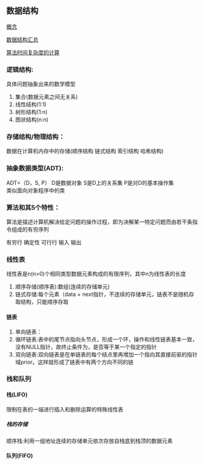 ## 数据结构

[概念](https://blog.csdn.net/qq_31196849/article/details/78529724)

[数据结构汇总](https://www.jianshu.com/p/2469a4d9708e)

[算法时间复杂度的计算](http://univasity.iteye.com/blog/1164707)

### 逻辑结构:

具体问题抽象出来的数学模型

1. 集合(数据元素之间无关系)
2. 线性结构(1:1)
3. 树形结构(1:n)
4. 图状结构(n:n)

### 存储结构/物理结构：

数据在计算机内存中的存储(顺序结构 链式结构 索引结构 哈希结构)

### 抽象数据类型(ADT):

ADT=（D，S, P） D是数据对象 S是D上的关系集 P是对D的基本操作集  
类似面向对象程序中的类


### 算法和其5个特性：

算法是描述计算机解决给定问题的操作过程，即为决解某一特定问题而由若干条指令组成的有穷序列

有穷行 确定性 可行行 输入 输出

### 线性表

线性表是n(n>0)个相同类型数据元素构成的有限序列，其中n为线性表的长度

1. 顺序存储(顺序表):数组(连续的存储单元)
2. 链式存储:每个元素（data + next指针，不连续的存储单元，链表不是随机存取结构，只能顺序存取

#### 链表

1. 单向链表：
2. 循环链表:表中的尾节点指向头节点，形成一个环，操作和线性链表基本一致，没有NULL指针，故终止条件为，是否等于某一个指定的指针
3. 双向链表:双向链表是在单链表的每个结点里再增加一个指向其直接前驱的指针域prior。这样就形成了链表中有两个方向不同的链

### 栈和队列

#### 栈(LIFO)

限制在表的一端进行插入和删除运算的特殊线性表

##### 栈的存储

顺序栈:利用一组地址连续的存储单元依次存放自栈底到栈顶的数据元素

#### 队列(FIFO)




